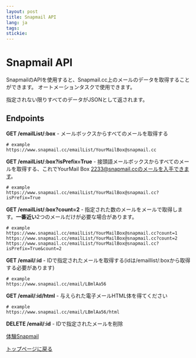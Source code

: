 ```yaml
---
layout: post
title: Snapmail API
lang: ja
tags: 
stickie: 
---
```


# Snapmail API

SnapmailのAPIを使用すると、Snapmail.cc上のメールのデータを取得することができます。
オートメーションタスクで使用できます。

指定されない限りすべてのデータがJSONとして返されます。

## Endpoints

**GET    /emailList/:box** - メールボックスからすべてのメールを取得する
```
# example
https://www.snapmail.cc/emailList/YourMailBox@snapmail.cc
```

**GET    /emailList/:box?isPrefix=True** - 接頭語メールボックスからすべてのメールを取得する、これでYourMail Box 2233@snapmail.ccのメールを入手できます。
```
# example
https://www.snapmail.cc/emailList/YourMailBox@snapmail.cc?isPrefix=True
```

**GET    /emailList/:box?count=2** - 指定された数のメールをメールで取得します。**一番近い**2つのメールだけが必要な場合があります。
```
# example
https://www.snapmail.cc/emailList/YourMailBox@snapmail.cc?count=1
https://www.snapmail.cc/emailList/YourMailBox@snapmail.cc?count=2
https://www.snapmail.cc/emailList/YourMailBox@snapmail.cc?isPrefix=True&count=2
```

**GET    /email/:id** - IDで指定されたメールを取得する(idは/emaillist/:boxから取得する必要があります)
```
# example
https://www.snapmail.cc/email/LBmlAa56
```

**GET    /email/:id/html** - 与えられた電子メールHTML体を得てください
```
# example
https://www.snapmail.cc/email/LBmlAa56/html
```

**DELETE /email/:id** - IDで指定されたメールを削除


<a target="_blank" href="https://www.snapmail.cc"><i class="fa fa-envelope a"></i> 体験Snapmail </a>

<a href="https://www.snapmail.cc/blog/"><i class="fa fa-arrow-circle-left"></i> トップページに戻る </a>